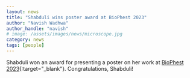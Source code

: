 ```yaml
---
layout: news
title: "Shabduli wins poster award at BioPhest 2023"
author: "Navish Wadhwa"
author_handle: "navish"
# image: /assets/images/news/microscope.jpg
category: news
tags: [people]
---
```

Shabduli won an award for presenting a poster on her work at [BioPhest 2023](https://cbp.asu.edu/content/biophest-workshops){:target="_blank"}. Congratulations, Shabduli! 